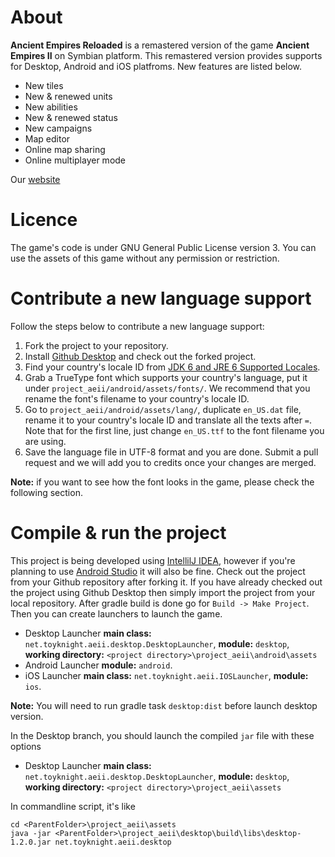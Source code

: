 # About

**Ancient Empires Reloaded** is a remastered version of the game **Ancient Empires II** on Symbian platform. This remastered version provides supports for Desktop, Android and iOS platfroms. New features are listed below.
* New tiles
* New & renewed units
* New abilities
* New & renewed status
* New campaigns
* Map editor
* Online map sharing
* Online multiplayer mode

Our [website](http://toyknight.net/aeii)

# Licence

The game's code is under GNU General Public License version 3. You can use the assets of this game without any permission or restriction.

# Contribute a new language support

Follow the steps below to contribute a new language support:

1. Fork the project to your repository.
2. Install [Github Desktop](https://desktop.github.com/) and check out the forked project.
3. Find your country's locale ID from [JDK 6 and JRE 6 Supported Locales](http://www.oracle.com/technetwork/java/javase/locales-137662.html).
4. Grab a TrueType font which supports your country's language, put it under `project_aeii/android/assets/fonts/`. We recommend that you rename the font's filename to your country's locale ID.
5. Go to `project_aeii/android/assets/lang/`, duplicate `en_US.dat` file, rename it to your country's locale ID and translate all the texts after `=`. Note that for the first line, just change `en_US.ttf` to the font filename you are using.
6. Save the language file in UTF-8 format and you are done. Submit a pull request and we will add you to credits once your changes are merged.

**Note:** if you want to see how the font looks in the game, please check the following section.

# Compile & run the project

This project is being developed using [IntellilJ IDEA](https://www.jetbrains.com/idea/), however if you're planning to use [Android Studio](https://developer.android.com/studio/index.html) it will also be fine.
Check out the project from your Github repository after forking it. If you have already checked out the project using Github Desktop then simply import the project from your local repository.
After gradle build is done go for `Build -> Make Project`. Then you can create launchers to launch the game.

* Desktop Launcher **main class:** `net.toyknight.aeii.desktop.DesktopLauncher`, **module:** `desktop`, **working directory:** `<project directory>\project_aeii\android\assets`
* Android Launcher **module:** `android`.
* iOS Launcher **main class:** `net.toyknight.aeii.IOSLauncher`, **module:** `ios`.

**Note:** You will need to run gradle task `desktop:dist` before launch desktop version.

In the Desktop branch, you should launch the compiled `jar` file with these options

* Desktop Launcher **main class:** `net.toyknight.aeii.desktop.DesktopLauncher`, **module:** `desktop`, **working directory:** `<project directory>\project_aeii\assets`

In commandline script, it's like
```$shell
cd <ParentFolder>\project_aeii\assets
java -jar <ParentFolder>\project_aeii\desktop\build\libs\desktop-1.2.0.jar net.toyknight.aeii.desktop
```
